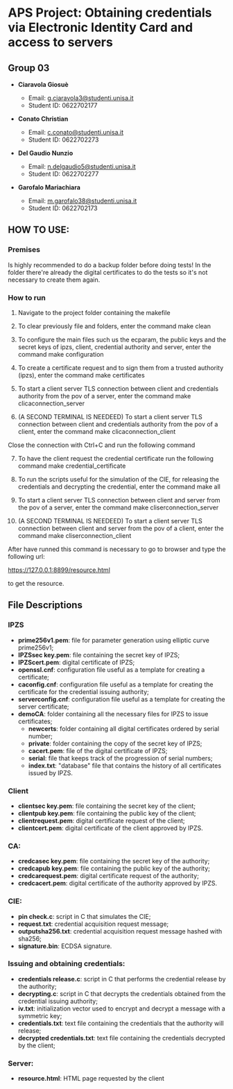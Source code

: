 # APS Project: Obtaining credentials via Electronic Identity Card and access to servers

## Group 03

- **Ciaravola Giosuè**
  - Email: g.ciaravola3@studenti.unisa.it
  - Student ID: 0622702177

- **Conato Christian**
  - Email: c.conato@studenti.unisa.it
  - Student ID: 0622702273

- **Del Gaudio Nunzio**
  - Email: n.delgaudio5@studenti.unisa.it
  - Student ID: 0622702277

- **Garofalo Mariachiara**
  - Email: m.garofalo38@studenti.unisa.it
  - Student ID: 0622702173


## HOW TO USE:

### Premises
Is highly recommended to do a backup folder before doing tests!
In the folder there're already the digital certificates to do the tests so it's not necessary to create them again.

### How to run
1.	Navigate to the project folder containing the makefile

2.	To clear previously file and folders, enter the command
make clean

3. To configure the main files such us the ecparam, the public keys and the secret keys of ipzs, client, credential authority and server, enter the command
make configuration

4. To create a certificate request and to sign them from a trusted authority (ipzs), enter the command
make certificates

5. To start a client server TLS connection between client and credentials authority from the pov of a server, enter the command
make clicaconnection_server

6. (A SECOND TERMINAL IS NEEDEED) To start a client server TLS connection between client and credentials authority from the pov of a client, enter the command
make clicaconnection_client

Close the connection with Ctrl+C and run the following command

7. To have the client request the credential certificate run the following command
make credential_certificate

8. To run the scripts useful for the simulation of the CIE, for releasing the credentials and decrypting the credential, enter the command
make all

9. To start a client server TLS connection between client and server from the pov of a server, enter the command
make cliserconnection_server

10. (A SECOND TERMINAL IS NEEDEED) To start a client server TLS connection between client and server from the pov of a client, enter the command
make cliserconnection_client

After have runned this command is necessary to go to browser and type the following url:

https://127.0.0.1:8899/resource.html

to get the resource.


## File Descriptions

### IPZS

- **prime256v1.pem**: file for parameter generation using elliptic curve prime256v1;
- **IPZSsec key.pem**: file containing the secret key of IPZS;
- **IPZScert.pem**: digital certificate of IPZS;
- **openssl.cnf**: configuration file useful as a template for creating a certificate;
- **caconfig.cnf**: configuration file useful as a template for creating the certificate for the credential issuing authority;
- **serverconfig.cnf**: configuration file useful as a template for creating the server certificate;
- **demoCA**: folder containing all the necessary files for IPZS to issue certificates;
  - **newcerts**: folder containing all digital certificates ordered by serial number;
  - **private**: folder containing the copy of the secret key of IPZS;
  - **cacert.pem**: file of the digital certificate of IPZS;
  - **serial**: file that keeps track of the progression of serial numbers;
  - **index.txt**: "database" file that contains the history of all certificates issued by IPZS.

### Client

- **clientsec key.pem**: file containing the secret key of the client;
- **clientpub key.pem**: file containing the public key of the client;
- **clientrequest.pem**: digital certificate request of the client;
- **clientcert.pem**: digital certificate of the client approved by IPZS.

### CA:

- **credcasec key.pem**: file containing the secret key of the authority;
- **credcapub key.pem**: file containing the public key of the authority;
- **credcarequest.pem**: digital certificate request of the authority;
- **credcacert.pem**: digital certificate of the authority approved by IPZS.

### CIE: 

- **pin check.c**: script in C that simulates the CIE;
- **request.txt**: credential acquisition request message;
- **outputsha256.txt**: credential acquisition request message hashed with sha256;
- **signature.bin**: ECDSA signature.

### Issuing and obtaining credentials:

- **credentials release.c**: script in C that performs the credential release by the authority;
- **decrypting.c**: script in C that decrypts the credentials obtained from the credential issuing authority;
- **iv.txt**: initialization vector used to encrypt and decrypt a message with a symmetric key;
- **credentials.txt**: text file containing the credentials that the authority will release;
- **decrypted credentials.txt**: text file containing the credentials decrypted by the client;

### Server:

- **resource.html**: HTML page requested by the client